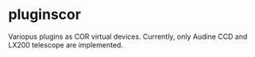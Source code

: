 # pluginscor
Variopus plugins as COR virtual devices. Currently, only Audine CCD and LX200 telescope are implemented.
